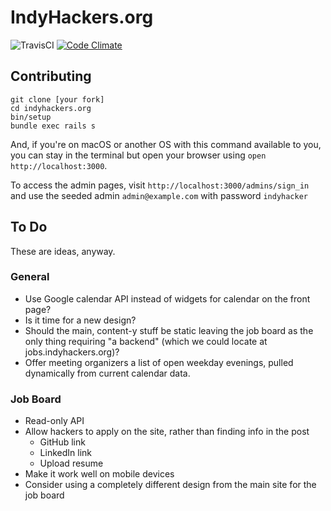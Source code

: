 # IndyHackers.org

![TravisCI](https://travis-ci.org/mileszs/indyhackers.org.svg?branch=master)
[![Code Climate](https://codeclimate.com/github/mileszs/indyhackers.org/badges/gpa.svg)](https://codeclimate.com/github/mileszs/indyhackers.org)

## Contributing

```
git clone [your fork]
cd indyhackers.org
bin/setup
bundle exec rails s
```

And, if you're on macOS or another OS with this command available to you, you can stay in the terminal but open your browser using `open http://localhost:3000`.

To access the admin pages, visit `http://localhost:3000/admins/sign_in` and use the seeded admin `admin@example.com` with password `indyhacker`

## To Do

These are ideas, anyway.

### General
- Use Google calendar API instead of widgets for calendar on the front page?
- Is it time for a new design?
- Should the main, content-y stuff be static leaving the job board as the only thing requiring "a backend" (which we could locate at jobs.indyhackers.org)?
- Offer meeting organizers a list of open weekday evenings, pulled dynamically from current calendar data.

### Job Board
- Read-only API
- Allow hackers to apply on the site, rather than finding info in the post
  - GitHub link
  - LinkedIn link
  - Upload resume
- Make it work well on mobile devices
- Consider using a completely different design from the main site for the job board

